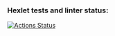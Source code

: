### Hexlet tests and linter status:
[![Actions Status](https://github.com/zhdanovandrey4207/python-project-49/actions/workflows/hexlet-check.yml/badge.svg)](https://github.com/zhdanovandrey4207/python-project-49/actions)